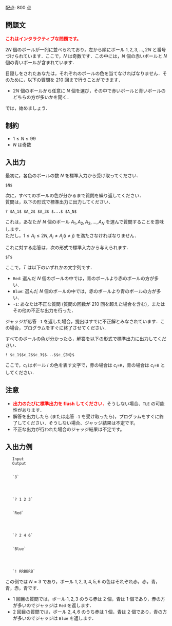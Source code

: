 配点: $800$ 点

## 問題文

<font color="red">**これはインタラクティブな問題です。**</font>

$2N$ 個のボールが一列に並べられており，左から順にボール $1, 2, 3, ..., 2N$ と番号づけられています．ここで，$N$ は奇数です．この中には，$N$ 個の赤いボールと $N$ 個の青いボールが含まれています．  

目隠しをされたあなたは，それぞれのボールの色を当てなければなりません．そのために，以下の質問を $210$ 回まで行うことができます．  

- $2N$ 個のボールから任意に $N$ 個を選び，その中で赤いボールと青いボールのどちらの方が多いかを聞く．

では，始めましょう．

## 制約

- $1 \leq N \leq 99$
- $N$ は奇数

## 入出力

最初に，各色のボールの数 $N$ を標準入力から受け取ってください．  

```plain
$N$
```

次に，すべてのボールの色が分かるまで質問を繰り返してください．<br>
質問は，以下の形式で標準出力に出力してください．  

```plain
? $A_1$ $A_2$ $A_3$ $...$ $A_N$
```

これは，あなたが $N$ 個のボール $A_1, A_2, A_3, ..., A_N$ を選んで質問することを意味します．<br>
ただし，$1 \leq A_i \leq 2N, A_i \neq A_j (i \neq j)$ を満たさなければなりません．  

これに対する応答は，次の形式で標準入力から与えられます．

```plain
$T$
```

ここで，$T$ は以下のいずれかの文字列です．  

- `Red`: 選んだ $N$ 個のボールの中では，青のボールより赤のボールの方が多い．
- `Blue`: 選んだ $N$ 個のボールの中では，赤のボールより青のボールの方が多い．
- `-1`: あなたは不正な質問 (質問の回数が $210$ 回を超えた場合を含む)，またはその他の不正な出力を行った．

ジャッジが応答 `-1` を返した場合，提出はすでに不正解とみなされています．この場合，プログラムをすぐに終了させてください．

すべてのボールの色が分かったら，解答を以下の形式で標準出力に出力してください．  

```plain
! $c_1$$c_2$$c_3$$...$$c_{2N}$
```

ここで，$c_i$ はボール $i$ の色を表す文字で，赤の場合は $c_i=$`R`，青の場合は $c_i=$`B` としてください．  

## 注意

- <font color="red">**出力のたびに標準出力を flush してください．**</font>そうしない場合、`TLE` の可能性があります．
- 解答を出力したら (または応答 `-1` を受け取ったら)，プログラムをすぐに終了してください．そうしない場合、ジャッジ結果は不定です。
- 不正な出力が行われた場合のジャッジ結果は不定です。

## 入出力例

   
       Input
       Output
   
   
       `3`
       
   
   
       
       `? 1 2 3`
   
   
       `Red`
       
   
   
       
       `? 2 4 6`
   
   
       `Blue`
       
   
   
       
       `! RRBBRB`
   

この例では $N = 3$ であり，ボール $1, 2, 3, 4, 5, 6$ の色はそれぞれ赤，赤，青，青，赤，青です．

- $1$ 回目の質問では，ボール $1, 2, 3$ のうち赤は $2$ 個，青は $1$ 個であり，赤の方が多いのでジャッジは `Red` を返します．
- $2$ 回目の質問では，ボール $2, 4, 6$ のうち赤は $1$ 個，青は $2$ 個であり，青の方が多いのでジャッジは `Blue` を返します．